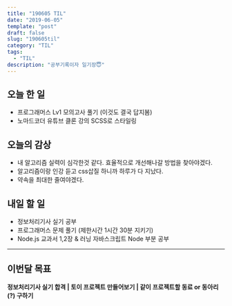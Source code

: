 ```yaml
---
title: "190605 TIL"
date: "2019-06-05"
template: "post"
draft: false
slug: "190605til"
category: "TIL"
tags:
  - "TIL"
description: "공부기록이자 일기장😇"
---
```


## 오늘 한 일

- 프로그래머스 Lv1 모의고사 풀기 (이것도 결국 답지봄)
- 노마드코더 유튜브 클론 강의 SCSS로 스타일링



## 오늘의 감상

- 내 알고리즘 실력이 심각한것 같다. 효율적으로 개선해나갈 방법을 찾아야겠다.
- 알고리즘이랑 인강 듣고 css삽질 하니까 하루가 다 지났다.
- 약속을 최대한 줄여야겠다.



## 내일 할 일

- 정보처리기사 실기 공부
- 프로그래머스 문제 풀기 (제한시간 1시간 30분 지키기)
- Node.js 교과서 1,2장 & 러닝 자바스크립트 Node 부분 공부

---

## 이번달 목표

**정보처리기사 실기 합격 | 토이 프로젝트 만들어보기 | 같이 프로젝트할 동료 or 동아리(?) 구하기**